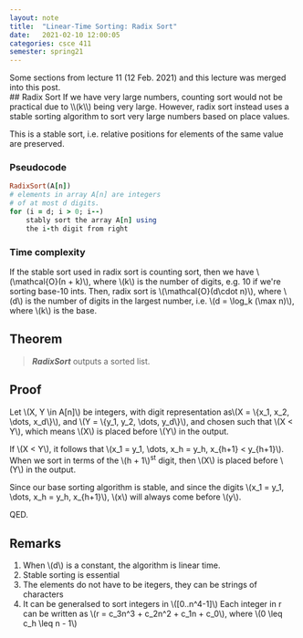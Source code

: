 ```yaml
---
layout: note
title:  "Linear-Time Sorting: Radix Sort"
date:   2021-02-10 12:00:05
categories: csce 411
semester: spring21
---
```

<figcaption>Some sections from lecture 11 (12 Feb. 2021) and this lecture was merged into this post.</figcaption>
## Radix Sort
If we have very large numbers, counting sort would not be practical due to \\(k\\) being very large. However, radix sort instead uses a stable sorting algorithm to sort very large numbers based on place values.

This is a stable sort, i.e. relative positions for elements of the same value are preserved.

### Pseudocode
```ruby
RadixSort(A[n])
# elements in array A[n] are integers
# of at most d digits.
for (i = d; i > 0; i--)
    stably sort the array A[n] using
    the i-th digit from right
```

### Time complexity
If the stable sort used in radix sort is counting sort, then we have \\(\mathcal{O}(n + k)\\), where \\(k\\) is the number of digits, e.g. 10 if we're sorting base-10 ints. Then, radix sort is \\(\mathcal{O}(d\cdot n)\\), where \\(d\\) is the number of digits in the largest number, i.e. \\(d = \log_k (\max n)\\), where \\(k\\) is the base.


## Theorem
> ***RadixSort*** outputs a sorted list.

## Proof
Let \\(X, Y \in A[n]\\) be integers, with digit representation as\\(X = \\{x_1, x_2, \dots, x_d\\}\\), and \\(Y = \\{y_1, y_2, \dots, y_d\\}\\), and chosen such that \\(X < Y\\), which means \\(X\\) is placed before \\(Y\\) in the output.

If \\(X < Y\\), it follows that \\(x_1 = y_1, \dots, x_h = y_h, x_{h+1} < y_{h+1}\\). When we sort in terms of the \\(h + 1\\)<sup>st</sup> digit, then \\(X\\) is placed before \\(Y\\) in the output.

Since our base sorting algorithm is stable, and since the digits \\(x_1 = y_1, \dots, x_h = y_h, x_{h+1}\\), \\(x\\) will always come before \\(y\\).

QED.

## Remarks
1. When \\(d\\) is a constant, the algorithm is linear time.
2. Stable sorting is essential
3. The elements do not have to be itegers, they can be strings of characters
4. It can be generalsed to sort integers in \\([0..n^4-1]\\)
    Each integer in r can be written as \\(r = c_3n^3 + c_2n^2 + c_1n + c_0\\), where \\(0 \leq c_h \leq n - 1\\)
